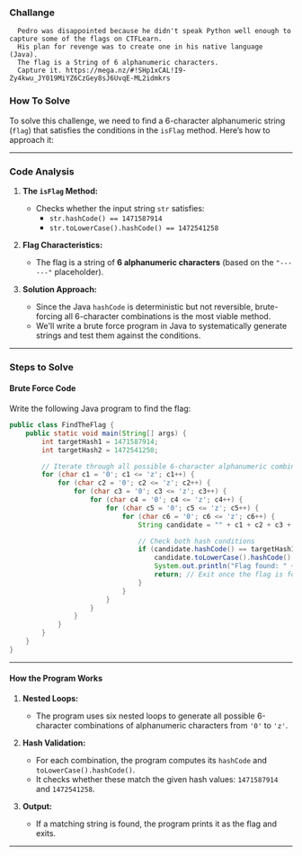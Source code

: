 ### **Challange** 

      Pedro was disappointed because he didn't speak Python well enough to capture some of the flags on CTFLearn. 
      His plan for revenge was to create one in his native language (Java). 
      The flag is a String of 6 alphanumeric characters. 
      Capture it. https://mega.nz/#!SHp1xCAL!I9-Zy4kwu_JY019MiYZ6CzGey8sJ6UvqE-ML2idmkrs


### **How To Solve**

To solve this challenge, we need to find a 6-character alphanumeric string (`flag`) that satisfies the conditions in the `isFlag` method. Here’s how to approach it:

---

### **Code Analysis**

1. **The `isFlag` Method:**
   - Checks whether the input string `str` satisfies:
     - `str.hashCode() == 1471587914`
     - `str.toLowerCase().hashCode() == 1472541258`

2. **Flag Characteristics:**
   - The flag is a string of **6 alphanumeric characters** (based on the `"------"` placeholder).

3. **Solution Approach:**
   - Since the Java `hashCode` is deterministic but not reversible, brute-forcing all 6-character combinations is the most viable method.
   - We'll write a brute force program in Java to systematically generate strings and test them against the conditions.

---

### **Steps to Solve**

#### **Brute Force Code**

Write the following Java program to find the flag:

```java
public class FindTheFlag {
    public static void main(String[] args) {
        int targetHash1 = 1471587914;
        int targetHash2 = 1472541258;

        // Iterate through all possible 6-character alphanumeric combinations
        for (char c1 = '0'; c1 <= 'z'; c1++) {
            for (char c2 = '0'; c2 <= 'z'; c2++) {
                for (char c3 = '0'; c3 <= 'z'; c3++) {
                    for (char c4 = '0'; c4 <= 'z'; c4++) {
                        for (char c5 = '0'; c5 <= 'z'; c5++) {
                            for (char c6 = '0'; c6 <= 'z'; c6++) {
                                String candidate = "" + c1 + c2 + c3 + c4 + c5 + c6;

                                // Check both hash conditions
                                if (candidate.hashCode() == targetHash1 &&
                                    candidate.toLowerCase().hashCode() == targetHash2) {
                                    System.out.println("Flag found: " + candidate);
                                    return; // Exit once the flag is found
                                }
                            }
                        }
                    }
                }
            }
        }
    }
}
```

---

#### **How the Program Works**

1. **Nested Loops:**
   - The program uses six nested loops to generate all possible 6-character combinations of alphanumeric characters from `'0'` to `'z'`.

2. **Hash Validation:**
   - For each combination, the program computes its `hashCode` and `toLowerCase().hashCode()`.
   - It checks whether these match the given hash values: `1471587914` and `1472541258`.

3. **Output:**
   - If a matching string is found, the program prints it as the flag and exits.

---
